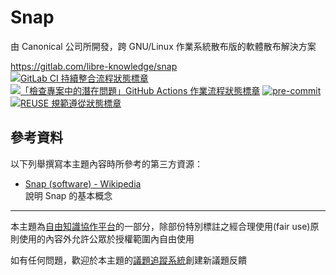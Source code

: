 # Snap

由 Canonical 公司所開發，跨 GNU/Linux 作業系統散布版的軟體散布解決方案

<https://gitlab.com/libre-knowledge/snap>  
[![GitLab CI 持續整合流程狀態標章](https://gitlab.com/libre-knowledge/snap/badges/main/pipeline.svg?ignore_skipped=true "點擊查看 GitLab CI 持續整合流程的運行狀態")](https://gitlab.com/libre-knowledge/snap/-/commits/main) [![「檢查專案中的潛在問題」GitHub Actions 作業流程狀態標章](https://github.com/libre-knowledge/snap/actions/workflows/check-potential-problems.yml/badge.svg "本專案使用 GitHub Actions 自動化檢查專案中的潛在問題")](https://github.com/libre-knowledge/snap/actions/workflows/check-potential-problems.yml) [![pre-commit](https://img.shields.io/badge/pre--commit-enabled-brightgreen?logo=pre-commit&logoColor=white "本專案使用 pre-commit 檢查專案中的潛在問題")](https://github.com/pre-commit/pre-commit) [![REUSE 規範遵從狀態標章](https://api.reuse.software/badge/gitlab.com/libre-knowledge/snap "本專案遵從 REUSE 規範降低軟體授權合規成本")](https://api.reuse.software/info/gitlab.com/libre-knowledge/snap)

## 參考資料

以下列舉撰寫本主題內容時所參考的第三方資源：

* [Snap (software) - Wikipedia](https://en.wikipedia.org/wiki/Snap_(software))  
  說明 Snap 的基本概念

---

本主題為[自由知識協作平台](https://gitlab.com/libre-knowledge/libre-knowledge)的一部分，除部份特別標註之經合理使用(fair use)原則使用的內容外允許公眾於授權範圍內自由使用

如有任何問題，歡迎於本主題的[議題追蹤系統](https://gitlab.com/libre-knowledge/snap/-/issues)創建新議題反饋
